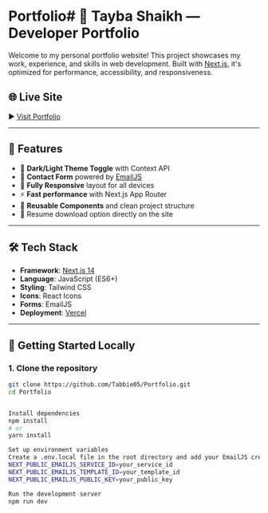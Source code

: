 # Portfolio# 💼 Tayba Shaikh — Developer Portfolio

Welcome to my personal portfolio website! This project showcases my work, experience, and skills in web development. Built with [Next.js](https://nextjs.org), it's optimized for performance, accessibility, and responsiveness.

## 🌐 Live Site

▶️ [Visit Portfolio](https://tsportfolio-sigma.vercel.app)

---

## 📌 Features

- 🌙 **Dark/Light Theme Toggle** with Context API
- 📧 **Contact Form** powered by [EmailJS](https://www.emailjs.com/)
- 📱 **Fully Responsive** layout for all devices
- ⚡ **Fast performance** with Next.js App Router
- 🧠 **Reusable Components** and clean project structure
- 📄 Resume download option directly on the site

---

## 🛠️ Tech Stack

- **Framework**: [Next.js 14](https://nextjs.org)
- **Language**: JavaScript (ES6+)
- **Styling**: Tailwind CSS
- **Icons**: React Icons
- **Forms**: EmailJS
- **Deployment**: [Vercel](https://vercel.com)

---

## 🚀 Getting Started Locally

### 1. Clone the repository

```bash
git clone https://github.com/Tabbie05/Portfolio.git
cd Portfolio


Install dependencies
npm install
# or
yarn install

Set up environment variables
Create a .env.local file in the root directory and add your EmailJS credentials:
NEXT_PUBLIC_EMAILJS_SERVICE_ID=your_service_id
NEXT_PUBLIC_EMAILJS_TEMPLATE_ID=your_template_id
NEXT_PUBLIC_EMAILJS_PUBLIC_KEY=your_public_key

Run the development server
npm run dev
